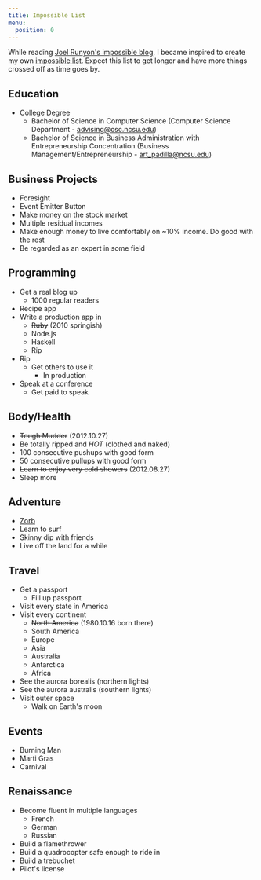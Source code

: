 ```yaml
---
title: Impossible List
menu:
  position: 0
---
```


While reading [Joel Runyon's impossible blog](http://joelrunyon.com/two3/), I became inspired to create my own [impossible list](http://joelrunyon.com/two3/the-impossible-list). Expect this list to get longer and have more things crossed off as time goes by.

## Education

* College Degree
  * Bachelor of Science in Computer Science (Computer Science Department - <advising@csc.ncsu.edu>)
  * Bachelor of Science in Business Administration with Entrepreneurship Concentration (Business Management/Entrepreneurship - <art_padilla@ncsu.edu>)

## Business Projects

* Foresight
* Event Emitter Button
* Make money on the stock market
* Multiple residual incomes
* Make enough money to live comfortably on ~10% income. Do good with the rest
* Be regarded as an expert in some field

## Programming

* Get a real blog up
  * 1000 regular readers
* Recipe app
* Write a production app in
  * <del>Ruby</del> (<time datetime="2010-05-01">2010 springish</time>)
  * Node.js
  * Haskell
  * Rip
* Rip
  * Get others to use it
    * In production
* Speak at a conference
  * Get paid to speak

## Body/Health

* <del>Tough Mudder</del> (<time datetime="2012-10-27">2012.10.27</time>)
* Be totally ripped and *HOT* (clothed and naked)
* 100 consecutive pushups with good form
* 50 consecutive pullups with good form
* <del>Learn to enjoy very cold showers</del> (<time datetime="2012-08-27">2012.08.27</time>)
* Sleep more

## Adventure

* [Zorb](https://en.wikipedia.org/wiki/Zorbing)
* Learn to surf
* Skinny dip with friends
* Live off the land for a while

## Travel

* Get a passport
  * Fill up passport
* Visit every state in America
* Visit every continent
  * <del>North America</del> (<time datetime="1980-10-16">1980.10.16</time> born there)
  * South America
  * Europe
  * Asia
  * Australia
  * Antarctica
  * Africa
* See the aurora borealis (northern lights)
* See the aurora australis (southern lights)
* Visit outer space
  * Walk on Earth's moon

## Events

* Burning Man
* Marti Gras
* Carnival

## Renaissance

* Become fluent in multiple languages
  * French
  * German
  * Russian
* Build a flamethrower
* Build a quadrocopter safe enough to ride in
* Build a trebuchet
* Pilot's license
